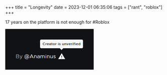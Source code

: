 +++
title = "Longevity"
date = 2023-12-01 06:35:06
tags = ["rant", "roblox"]
+++

17 years on the platform is not enough for #Roblox

![](00.png)
